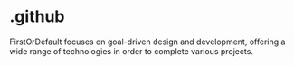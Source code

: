 # .github
FirstOrDefault focuses on goal-driven design and development, offering a wide range of technologies in order to complete various projects.
